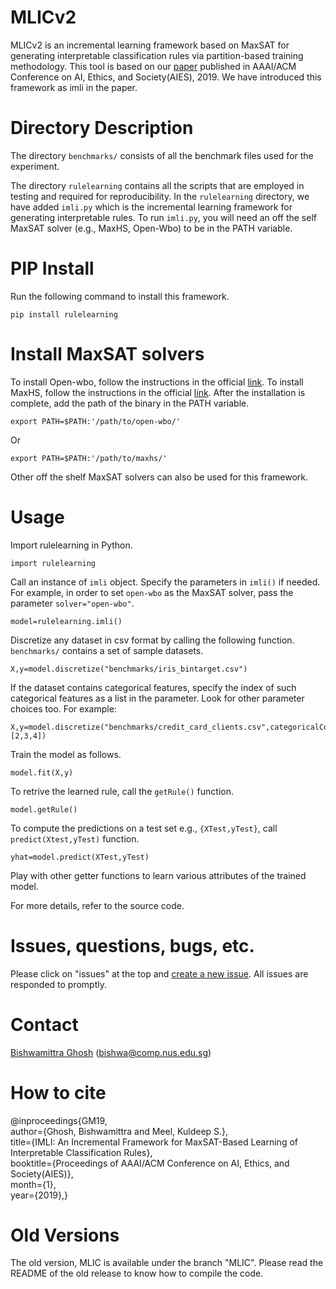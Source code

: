 # MLICv2

MLICv2 is an incremental learning framework based on  MaxSAT  for generating interpretable classification rules via partition-based training methodology. This tool  is based on our [paper](https://bishwamittra.github.io/publication/imli-ghosh.pdf) published in AAAI/ACM Conference on AI, Ethics, and Society(AIES), 2019. We have introduced this framework as imli in the paper.





# Directory Description

The directory `benchmarks/` consists of all the benchmark files used for the experiment. 

The directory `rulelearning` contains all the scripts that are employed in testing and required for reproducibility. 
In the `rulelearning` directory, we have added `imli.py` which is the incremental learning framework for generating interpretable rules. To run `imli.py`, you will need an off the self MaxSAT solver (e.g., MaxHS, Open-Wbo) to be in the PATH variable.

# PIP Install
Run the following command to install this framework.

```
pip install rulelearning
```

# Install MaxSAT solvers

To install Open-wbo, follow the instructions in the official [link](http://sat.inesc-id.pt/open-wbo/).
To install MaxHS, follow the instructions in the official [link](http://www.maxhs.org/docs/overview.html).
After the installation is complete, add the path of the binary in the PATH variable. 
```
export PATH=$PATH:'/path/to/open-wbo/'
```
Or
```
export PATH=$PATH:'/path/to/maxhs/'
```
Other off the shelf MaxSAT solvers can also be used for this framework.
# Usage

Import rulelearning in Python.
```
import rulelearning
```

Call an instance of `imli` object. Specify the parameters in `imli()` if needed. For example, in order to  set `open-wbo` as the MaxSAT solver, pass the parameter `solver="open-wbo"`.
```
model=rulelearning.imli()
```
Discretize any dataset in csv format by calling the following function. `benchmarks/` contains  a set of sample datasets.
```
X,y=model.discretize("benchmarks/iris_bintarget.csv")
```
 If the dataset contains categorical features, specify the index of such categorical features as a list in the parameter. Look for other parameter choices too. For example:
```
X,y=model.discretize("benchmarks/credit_card_clients.csv",categoricalColumnIndex=[2,3,4])
```
Train the model as follows. 
```
model.fit(X,y)
```
To retrive the learned rule, call the `getRule()` function.
```
model.getRule()
```
To compute the predictions on a test set e.g., `{XTest,yTest}`, call `predict(Xtest,yTest)` function.
```
yhat=model.predict(XTest,yTest)
```
Play with other getter functions to learn various attributes of the trained model.


For more details, refer to the source code.

# Issues, questions, bugs, etc.
Please click on "issues" at the top and [create a new issue](https://github.com/meelgroup/MLIC/issues). All issues are responded to promptly.

# Contact
[Bishwamittra Ghosh](https://bishwamittra.github.io/) (bishwa@comp.nus.edu.sg)

# How to cite
@inproceedings{GM19,<br />
author={Ghosh, Bishwamittra and  Meel, Kuldeep S.},<br />
title={IMLI: An Incremental Framework for MaxSAT-Based Learning of Interpretable Classification Rules},<br />
booktitle={Proceedings of AAAI/ACM Conference on AI, Ethics, and Society(AIES)},<br />
month={1},<br />
year={2019},}

# Old Versions
The old version, MLIC is available under the branch "MLIC". Please read the README of the old release to know how to compile the code. 
